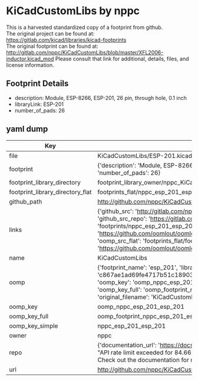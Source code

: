 # KiCadCustomLibs by nppc  
This is a harvested standardized copy of a footprint from github.  
The original project can be found at:  
https://gitlab.com/kicad/libraries/kicad-footprints  
The original footprint can be found at:
http://gitlab.com/nppc/KiCadCustomLibs/blob/master/XFL2006-inductor.kicad_mod
Please consult that link for additional, details, files, and license information.  
## Footprint Details
* description: Module, ESP-8266, ESP-201, 26 pin, through hole, 0.1 inch  
* libraryLink: ESP-201  
* number_of_pads: 26  
## yaml dump  
| Key | Value |  
| --- | --- |  
| file | KiCadCustomLibs/ESP-201.kicad_mod |  
| footprint | {'description': 'Module, ESP-8266, ESP-201, 26 pin, through hole, 0.1 inch', 'libraryLink': 'ESP-201', 'number_of_pads': 26} |  
| footprint_library_directory | footprint_library_owner/nppc_KiCadCustomLibs |  
| footprint_library_directory_flat | footprints_flat/nppc_esp_201_esp_201/working |  
| github_path | http://github.com/nppc/KiCadCustomLibs/blob/master/ESP-201.kicad_mod |  
| links | {'github_src': 'http://gitlab.com/nppc/KiCadCustomLibs/blob/master/XFL2006-inductor.kicad_mod', 'github_src_repo': 'https://gitlab.com/kicad/libraries/kicad-footprints', 'oomp_bot': 'footprints/nppc_esp_201_esp_201/working', 'oomp_bot_github': 'https://github.com/oomlout/oomlout_oomp_footprint_bot/tree/main/footprints/nppc_esp_201_esp_201/working', 'oomp_src_flat': 'footprints_flat/footprints_flat/nppc_esp_201_esp_201/working', 'oomp_src_flat_github': 'https://github.com/oomlout/oomlout_oomp_footprint_src/tree/main/footprints_flat/nppc_esp_201_esp_201/working'} |  
| name | KiCadCustomLibs |  
| oomp | {'footprint_name': 'esp_201', 'library_name': 'esp_201_kicad_mod', 'md5': 'c867ae1ad69fe4717b51c189039c9b27', 'md5_10': 'c867ae1ad6', 'md5_5': 'c867a', 'md5_6': 'c867ae', 'oomp_key': 'oomp_nppc_esp_201_esp_201', 'oomp_key_extra': 'oomp_footprint_nppc_esp_201_esp_201', 'oomp_key_full': 'oomp_footprint_nppc_esp_201_esp_201_c867ae', 'oomp_key_simple': 'nppc_esp_201_esp_201', 'original_filename': 'KiCadCustomLibs/ESP-201.kicad_mod', 'owner_name': 'nppc'} |  
| oomp_key | oomp_nppc_esp_201_esp_201 |  
| oomp_key_full | oomp_footprint_nppc_esp_201_esp_201 |  
| oomp_key_simple | nppc_esp_201_esp_201 |  
| owner | nppc |  
| repo | {'documentation_url': 'https://docs.github.com/rest/overview/resources-in-the-rest-api#rate-limiting', 'message': "API rate limit exceeded for 84.66.173.59. (But here's the good news: Authenticated requests get a higher rate limit. Check out the documentation for more details.)"} |  
| url | http://github.com/nppc/KiCadCustomLibs |  

